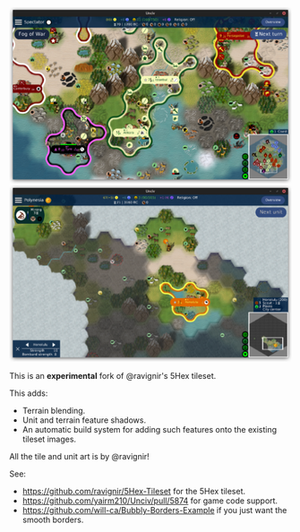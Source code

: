 ![](./screenshot.png)
![](./screenshot2.png)

This is an **experimental** fork of @ravignir's 5Hex tileset.

This adds:
- Terrain blending.
- Unit and terrain feature shadows.
- An automatic build system for adding such features onto the existing tileset images.

All the tile and unit art is by @ravignir!

See:
- https://github.com/ravignir/5Hex-Tileset for the 5Hex tileset.
- https://github.com/yairm210/Unciv/pull/5874 for game code support.
- https://github.com/will-ca/Bubbly-Borders-Example if you just want the smooth borders.
